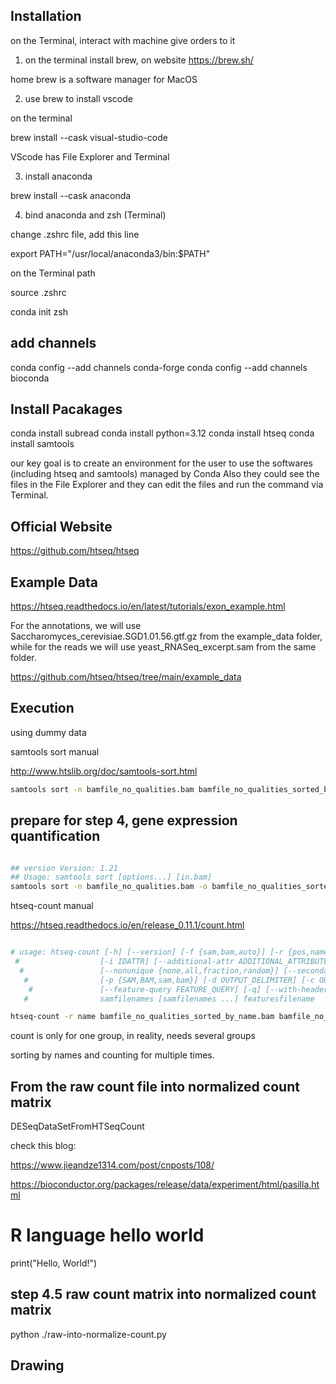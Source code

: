 ## Installation

on the Terminal, interact with machine give orders to it

1. on the terminal install brew, on website https://brew.sh/

home brew is a software manager for MacOS

2. use brew to install vscode

on the terminal

brew install --cask visual-studio-code

VScode has File Explorer and Terminal

3. install anaconda

brew install --cask anaconda

4. bind anaconda and zsh (Terminal)

change .zshrc file, add this line

export PATH="/usr/local/anaconda3/bin:$PATH"

on the Terminal path

source .zshrc

conda init zsh



## add channels

conda config --add channels conda-forge
conda config --add channels bioconda

## Install Pacakages

conda install subread
conda install python=3.12
conda install htseq
conda install samtools


our key goal is to create an environment for the user to use the softwares (including htseq and samtools) managed by Conda
Also they could see the files in the File Explorer and they can edit the files and run the command via Terminal.


## Official Website

https://github.com/htseq/htseq

## Example Data

https://htseq.readthedocs.io/en/latest/tutorials/exon_example.html

For the annotations, we will use Saccharomyces_cerevisiae.SGD1.01.56.gtf.gz from the example_data folder, while for the reads we will use yeast_RNASeq_excerpt.sam from the same folder.

https://github.com/htseq/htseq/tree/main/example_data

## Execution

using dummy data


samtools sort manual

http://www.htslib.org/doc/samtools-sort.html

```bash
samtools sort -n bamfile_no_qualities.bam bamfile_no_qualities_sorted_by_name
```


## prepare for step 4, gene expression quantification

```bash

## version Version: 1.21
## Usage: samtools sort [options...] [in.bam]
samtools sort -n bamfile_no_qualities.bam -o bamfile_no_qualities_sorted_by_name.bam
```

htseq-count manual


https://htseq.readthedocs.io/en/release_0.11.1/count.html


```bash

# usage: htseq-count [-h] [--version] [-f {sam,bam,auto}] [-r {pos,name}] [--max-reads-in-buffer MAX_BUFFER_SIZE] [-s {yes,no,reverse}] [-a MINAQUAL] [-t FEATURE_TYPE]
 #                  [-i IDATTR] [--additional-attr ADDITIONAL_ATTRIBUTES] [--add-chromosome-info] [-m {union,intersection-strict,intersection-nonempty}]
  #                 [--nonunique {none,all,fraction,random}] [--secondary-alignments {score,ignore}] [--supplementary-alignments {score,ignore}] [-o SAMOUTS]
   #                [-p {SAM,BAM,sam,bam}] [-d OUTPUT_DELIMITER] [-c OUTPUT_FILENAME] [--counts-output-sparse] [--append-output] [-n NPROCESSES]
    #               [--feature-query FEATURE_QUERY] [-q] [--with-header]
   #                samfilenames [samfilenames ...] featuresfilename

htseq-count -r name bamfile_no_qualities_sorted_by_name.bam bamfile_no_qualities.gtf > results.count
```


count is only for one group, in reality, needs several groups

sorting by names and counting for multiple times.

## From the raw count file into normalized count matrix

DESeqDataSetFromHTSeqCount

check this blog:

https://www.jieandze1314.com/post/cnposts/108/

https://bioconductor.org/packages/release/data/experiment/html/pasilla.html



# R language hello world

print("Hello, World!")

## step 4.5 raw count matrix into normalized count matrix

python ./raw-into-normalize-count.py 


## Drawing

